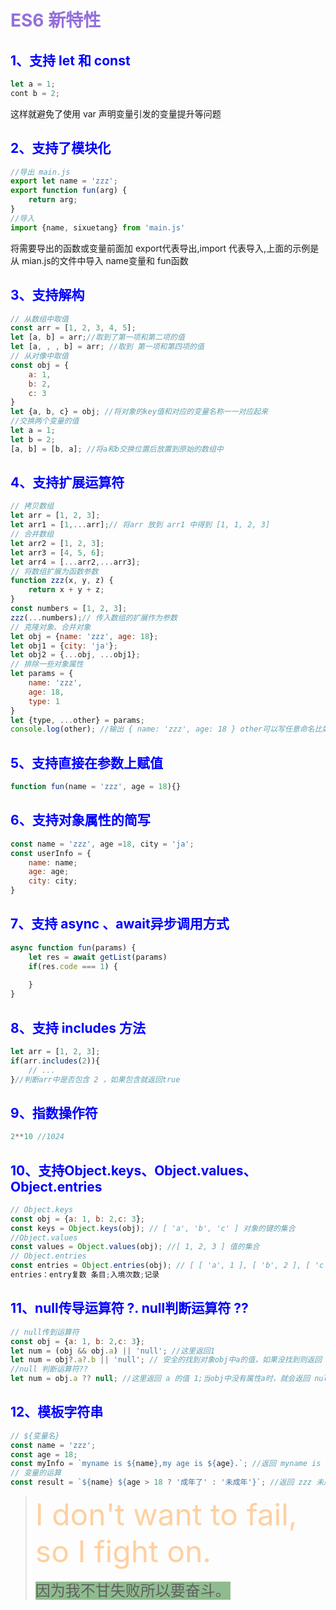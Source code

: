 # <font color=MediumPurple>ES6 新特性</font>

## <font color=blue>1、支持 let 和 const </font>

```js
let a = 1;
cont b = 2;
```

<p>这样就避免了使用 var 声明变量引发的变量提升等问题</p>

## <font color=blue>2、支持了模块化</font>

```js
//导出 main.js
export let name = 'zzz';
export function fun(arg) {
    return arg;
} 
//导入
import {name, sixuetang} from 'main.js'
```

<p>将需要导出的函数或变量前面加 export代表导出,import 代表导入,上面的示例是从 mian.js的文件中导入 name变量和 fun函数

## <font color=blue>3、支持解构</font>

```js
// 从数组中取值
const arr = [1, 2, 3, 4, 5];
let [a, b] = arr;//取到了第一项和第二项的值
let [a, , , b] = arr; //取到 第一项和第四项的值
// 从对像中取值
const obj = {
    a: 1,
    b: 2,
    c: 3
}
let {a, b, c} = obj; //将对象的key值和对应的变量名称一一对应起来
//交换两个变量的值
let a = 1;
let b = 2;
[a, b] = [b, a]; //将a和b交换位置后放置到原始的数组中
```

## <font color=blue>4、支持扩展运算符</font>

```js
// 拷贝数组
let arr = [1, 2, 3];
let arr1 = [1,...arr];// 将arr 放到 arr1 中得到 [1, 1, 2, 3]
// 合并数组
let arr2 = [1, 2, 3];
let arr3 = [4, 5, 6];
let arr4 = [...arr2,...arr3];
// 将数组扩展为函数参数
function zzz(x, y, z) {
    return x + y + z;
}
const numbers = [1, 2, 3];
zzz(...numbers);// 传入数组的扩展作为参数
// 克隆对象、合并对象
let obj = {name: 'zzz', age: 18};
let obj1 = {city: 'ja'};
let obj2 = {...obj, ...obj1};
// 排除一些对象属性
let params = {
    name: 'zzz',
    age: 18,
    type: 1
}
let {type, ...other} = params;
console.log(other); //输出 { name: 'zzz', age: 18 } other可以写任意命名比如 nameAge

```

## <font color=blue>5、支持直接在参数上赋值</font>

```js
function fun(name = 'zzz', age = 18){}
```

## <font color=blue>6、支持对象属性的简写</font>

```js
const name = 'zzz', age =18, city = 'ja';
const userInfo = {
    name: name;
    age: age;
    city: city;
}
```

##  <font color=blue>7、支持 async 、await异步调用方式</font>

```js
async function fun(params) {
    let res = await getList(params) 
    if(res.code === 1) {
            
    }
}
```



## <font color=blue>8、支持 includes 方法</font>

```js
let arr = [1, 2, 3];
if(arr.includes(2)){
    // ...
}//判断arr中是否包含 2 ，如果包含就返回true
```

## <font color=blue>9、指数操作符</font>

```js
2**10 //1024
```

## <font color=blue>10、支持Object.keys、Object.values、Object.entries</font>

```js
// Object.keys
const obj = {a: 1, b: 2,c: 3};
const keys = Object.keys(obj); // [ 'a', 'b', 'c' ] 对象的键的集合
//Object.values
const values = Object.values(obj); //[ 1, 2, 3 ] 值的集合
// Object.entries
const entries = Object.entries(obj); // [ [ 'a', 1 ], [ 'b', 2 ], [ 'c', 3 ] ] 键值对的集合 
entries：entry复数 条目;入境次数;记录
```

## <font color=blue>11、null传导运算符 ?.     null判断运算符 ??</font>

```js
// null传到运算符
const obj = {a: 1, b: 2,c: 3}; 
let num = (obj && obj.a) || 'null'; //这里返回1
let num = obj?.a?.b || 'null'; // 安全的找到对象obj中a的值，如果没找到则返回 null，从左往右如果有一个找不到则返回undefined ， 这里 a 里面是没有 b 的所以返回 undefined ，但我这里又设置了 短路 或|| 所以返回 null
//null 判断运算符??
let num = obj.a ?? null; //这里返回 a 的值 1;当obj中没有属性a时，就会返回 null
```

## <font color=blue>12、模板字符串</font>

```js
// ${变量名}
const name = 'zzz';
const age = 18;
const myInfo = `myname is ${name},my age is ${age}.`; //返回 myname is zzz,my age is 18.
// 变量的运算
const result = `${name} ${age > 18 ? '成年了' : '未成年'}`; //返回 zzz 未成年结束
```



> <font color=Feldspar size=16>I don't want to fail, so I fight on. </font>
>
> <font style="background:DarkSeaGreen" size=5>因为我不甘失败所以要奋斗。</font>

